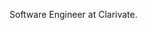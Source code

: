 Software Engineer at Clarivate.

<!---
ethan-tauriainen/ethan-tauriainen is a ✨ special ✨ repository because its `README.md` (this file) appears on your GitHub profile.
You can click the Preview link to take a look at your changes.
--->
